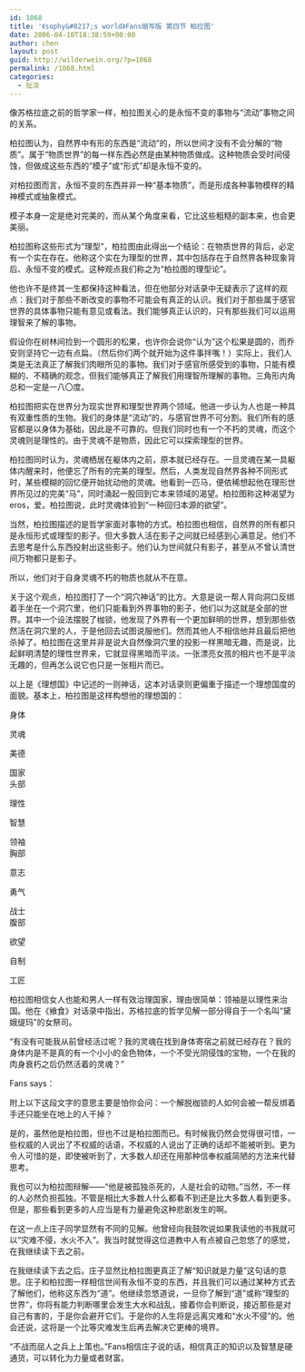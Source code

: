 ```yaml
---
id: 1068
title: '《sophy&#8217;s world》Fans缩写版 第四节 柏拉图'
date: 2006-04-10T18:38:59+00:00
author: chen
layout: post
guid: http://wilderwein.org/?p=1068
permalink: /1068.html
categories:
  - 扯淡
---
```

像苏格拉底之前的哲学家一样，柏拉图关心的是永恒不变的事物与&#8220;流动&#8221;事物之间的关系。

柏拉图认为，自然界中有形的东西是&#8220;流动&#8221;的，所以世间才没有不会分解的&#8220;物质&#8221;。属于&#8220;物质世界&#8221;的每一样东西必然是由某种物质做成。这种物质会受时间侵蚀，但做成这些东西的&#8220;模子&#8221;或&#8220;形式&#8221;却是永恒不变的。

对柏拉图而言，永恒不变的东西并非一种&#8220;基本物质&#8221;，而是形成各种事物模样的精神模式或抽象模式。

模子本身一定是绝对完美的，而从某个角度来看，它比这些粗糙的副本来，也会更美丽。

柏拉图称这些形式为&#8220;理型&#8221;，柏拉图由此得出一个结论：在物质世界的背后，必定有一个实在存在。他称这个实在为理型的世界，其中包括存在于自然界各种现象背后、永恒不变的模式。这种观点我们称之为&#8220;柏拉图的理型论&#8221;。

他也许不是终其一生都保持这种看法，但在他部分对话录中无疑表示了这样的观点：我们对于那些不断改变的事物不可能会有真正的认识。我们对于那些属于感官世界的具体事物只能有意见或看法。我们能够真正认识的，只有那些我们可以运用理智来了解的事物。

假设你在树林间捡到一个圆形的松果，也许你会说你&#8220;认为&#8221;这个松果是圆的，而乔安则坚持它一边有点扁。（然后你们两个就开始为这件事拌嘴！）实际上，我们人类是无法真正了解我们肉眼所见的事物。我们对于感官所感受到的事物，只能有模糊的、不精确的观念，但我们能够真正了解我们用理智所理解的事物。三角形内角总和一定是一八〇度。

柏拉图把实在世界分为现实世界和理型世界两个领域。他进一步认为人也是一种具有双重性质的生物。我们的身体是&#8220;流动&#8221;的，与感官世界不可分割。我们所有的感官都是以身体为基础，因此是不可靠的。但我们同时也有一个不朽的灵魂，而这个灵魂则是理性的。由于灵魂不是物质，因此它可以探索理型的世界。

柏拉图同时认为，灵魂栖居在躯体内之前，原本就已经存在。一旦灵魂在某一具躯体内醒来时，他便忘了所有的完美的理型。然后，人类发现自然界各种不同形式时，某些模糊的回忆便开始扰动他的灵魂。他看到一匹马，便依稀想起他在理形世界所见过的完美&#8220;马&#8221;，同时涌起一股回到它本来领域的渴望。柏拉图称这种渴望为eros，爱。柏拉图说，此时灵魂体验到&#8220;一种回归本源的欲望&#8221;。

当然，柏拉图描述的是哲学家面对事物的方式。柏拉图也相信，自然界的所有都只是永恒形式或理型的影子。但大多数人活在影子之间就已经感到心满意足。他们不去思考是什么东西投射出这些影子。他们认为世间就只有影子，甚至从不曾认清世间万物都只是影子。

所以，他们对于自身灵魂不朽的物质也就从不在意。

关于这个观点，柏拉图打了一个&#8220;洞穴神话&#8221;的比方。大意是说一帮人背向洞口反绑着手坐在一个洞穴里，他们只能看到外界事物的影子，他们以为这就是全部的世界。其中一个设法摆脱了枷锁，他发现了外界有一个更加鲜明的世界，想到那些依然活在洞穴里的人，于是他回去试图说服他们。然而其他人不相信他并且最后把他杀掉了。柏拉图在这里并非是说大自然像洞穴里的投影一样黑暗无趣，而是说，比起鲜明清楚的理性世界来，它就显得黑暗而平淡。一张漂亮女孩的相片也不是平淡无趣的，但再怎么说它也只是一张相片而已。

以上是《理想国》中记述的一则神话，这本对话录则更偏重于描述一个理想国度的面貌。基本上，柏拉图是这样构想他的理想国的：

身体
   
灵魂
   
美德
   
国家  
头部
   
理性
   
智慧
   
领袖  
胸部
   
意志
   
勇气
   
战士  
腹部
   
欲望
   
自制
   
工匠

柏拉图相信女人也能和男人一样有效治理国家，理由很简单：领袖是以理性来治国。他在《飨食》对话录中指出，苏格拉底的哲学见解一部分得自于一个名叫&#8220;黛娥缇玛&#8221;的女祭司。

&#8220;有没有可能我从前曾经活过呢？我的灵魂在找到身体寄宿之前就已经存在？我的身体内是不是真的有一个小小的金色物体，一个不受光阴侵蚀的宝物，一个在我的肉身衰朽之后仍然活着的灵魂？&#8221;

Fans says：

附上以下这段文字的意思主要是怕你会问：一个解脱枷锁的人如何会被一帮反绑着手还只能坐在地上的人干掉？

是的，虽然他是柏拉图，但也不过是柏拉图而已。有时候我仍然会觉得很可惜，一些权威的人说出了不权威的话语，不权威的人说出了正确的话却不能被听到。更为令人可惜的是，即使被听到了，大多数人却还在用那种信奉权威简陋的方法来代替思考。

我也可以为柏拉图辩解——&#8220;他是被孤独杀死的，人是社会的动物。&#8221;当然，不一样的人必然负担孤独。不管是相比大多数人什么都看不到还是比大多数人看到更多。但是，那些看到更多的人应当是有力量避免这种悲剧发生的啊。

在这一点上庄子同学显然有不同的见解。他曾经向我鼓吹说如果我读他的书我就可以&#8220;灾难不侵，水火不入&#8221;。我当时就觉得这位道教中人有点被自己忽悠了的感觉，在我继续读下去之前。

在我继续读下去之后。庄子显然比柏拉图更真正了解&#8220;知识就是力量&#8221;这句话的意思。庄子和柏拉图一样相信世间有永恒不变的东西，并且我们可以通过某种方式去了解他们，他称这东西为&#8220;道&#8221;。他继续忽悠道说，一旦你了解到&#8220;道&#8221;或称&#8220;理型的世界&#8221;，你将有能力判断哪里会发生大水和战乱，接着你会判断说，接近那些是对自己有害的，于是你会避开它们。于是你的人生将是远离灾难和&#8220;水火不侵&#8221;的。他会还说，这将是一个比等灾难发生后再去解决它更棒的境界。

&#8220;不战而屈人之兵上上策也。&#8221;Fans相信庄子说的话，相信真正的知识以及智慧是硬通货，可以转化为力量或者财富。